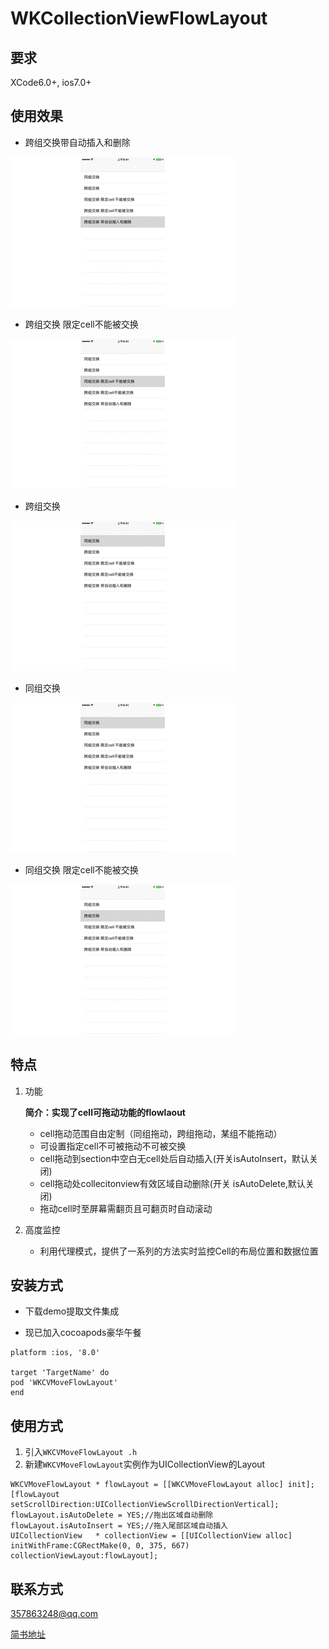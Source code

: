# WKCollectionViewFlowLayout 



## 要求

XCode6.0+, ios7.0+



## 使用效果

- 跨组交换带自动插入和删除

![cv.gif](跨组交换带自动插入删除.gif)

- 跨组交换 限定cell不能被交换

![](跨组交换限定.gif)

- 跨组交换

![](跨组交换.gif)

- 同组交换

![](同组交换.gif)

- 同组交换 限定cell不能被交换

![](同组交换限定.gif)

## **特点**

1. 功能

	**简介：实现了cell可拖动功能的flowlaout**
	
	- cell拖动范围自由定制（同组拖动，跨组拖动，某组不能拖动）
	- 可设置指定cell不可被拖动不可被交换
	- cell拖动到section中空白无cell处后自动插入(开关isAutoInsert，默认关闭)
	- cell拖动处collecitonview有效区域自动删除(开关 isAutoDelete,默认关闭)
	- 拖动cell时至屏幕需翻页且可翻页时自动滚动 
		
2. 高度监控

	- 利用代理模式，提供了一系列的方法实时监控Cell的布局位置和数据位置

## 安装方式

- 下载demo提取文件集成


- 现已加入cocoapods豪华午餐

```
platform :ios, '8.0'

target 'TargetName' do
pod 'WKCVMoveFlowLayout'
end
```

## 使用方式

1. 引入`WKCVMoveFlowLayout .h`
2. 新建`WKCVMoveFlowLayout`实例作为UICollectionView的Layout

```
WKCVMoveFlowLayout * flowLayout = [[WKCVMoveFlowLayout alloc] init];
[flowLayout setScrollDirection:UICollectionViewScrollDirectionVertical];
flowLayout.isAutoDelete = YES;//拖出区域自动删除
flowLayout.isAutoInsert = YES;//拖入尾部区域自动插入
UICollectionView   * collectionView = [[UICollectionView alloc] initWithFrame:CGRectMake(0, 0, 375, 667) collectionViewLayout:flowLayout];
```

## 联系方式

357863248@qq.com

[简书地址](http://www.jianshu.com/u/a492221b5126)